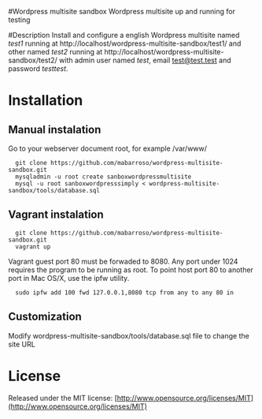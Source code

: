 #Wordpress multisite sandbox
  Wordpress multisite up and running for testing

#Description
  Install and configure a english Wordpress multisite named *test1* running at http://localhost/wordpress-multisite-sandbox/test1/ and other named *test2* running at http://localhost/wordpress-multisite-sandbox/test2/
  with admin user named *test*, email test@test.test and password *testtest*.
  
# Installation

## Manual instalation
  Go to your webserver document root, for example /var/www/
  
  ```shell
    git clone https://github.com/mabarroso/wordpress-multisite-sandbox.git
    mysqladmin -u root create sanboxwordpressmultisite
    mysql -u root sanboxwordpresssimply < wordpress-multisite-sandbox/tools/database.sql
  ```
  
## Vagrant instalation
  ```shell
    git clone https://github.com/mabarroso/wordpress-multisite-sandbox.git
    vagrant up
  ```

  Vagrant guest port 80 must be forwaded to 8080. Any port under 1024 requires the program to be running as root. To point host port 80 to another port in Mac OS/X, use the ipfw utility.

  ```shell
    sudo ipfw add 100 fwd 127.0.0.1,8080 tcp from any to any 80 in
  ```

## Customization
  Modify wordpress-multisite-sandbox/tools/database.sql file to change the site URL
  
# License
  Released under the MIT license: [http://www.opensource.org/licenses/MIT](http://www.opensource.org/licenses/MIT)
